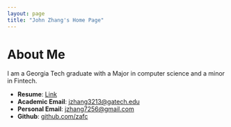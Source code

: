 ```yaml
---
layout: page
title: "John Zhang's Home Page"
---
```


# About Me
I am a Georgia Tech graduate with a Major in computer science and a minor in Fintech.
* __Resume__: [Link](https://github.com/zafc/zafc.github.io/blob/master/Resume_JSZHANG_2-25-25.pdf)
* __Academic Email__: [jzhang3213@gatech.edu](jzhange3213@gatech.edu)
* __Personal Email__: [jzhang7256@gmail.com](jzhang7256@gmail.com)
* __Github__: [github.com/zafc](https://github.com/zafc)

